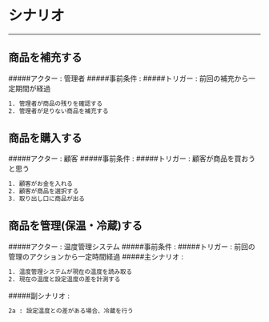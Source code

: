 # シナリオ
----------
## 商品を補充する
#####アクター : 管理者
#####事前条件 : 
#####トリガー : 前回の補充から一定期間が経過
```txt
1. 管理者が商品の残りを確認する
2. 管理者が足りない商品を補充する

```
## 商品を購入する
#####アクター : 顧客
#####事前条件 : 
#####トリガー : 顧客が商品を買おうと思う
```txt
1. 顧客がお金を入れる
2. 顧客が商品を選択する
3. 取り出し口に商品が出る
```

## 商品を管理(保温・冷蔵)する
#####アクター : 温度管理システム
#####事前条件 : 
#####トリガー : 前回の管理のアクションから一定時間経過
#####主シナリオ :
```txt
1. 温度管理システムが現在の温度を読み取る
2. 現在の温度と設定温度の差を計測する
```
#####副シナリオ :
```txt
2a : 設定温度との差がある場合、冷蔵を行う
```

